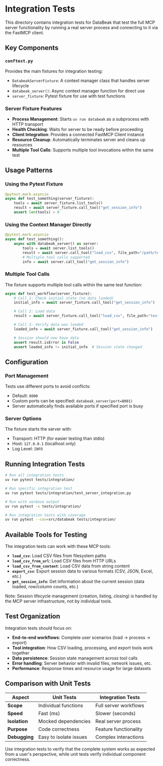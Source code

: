 # Integration Tests

This directory contains integration tests for DataBeak that test the full MCP
server functionality by running a real server process and connecting to it via
the FastMCP client.

## Key Components

### `conftest.py`

Provides the main fixtures for integration testing:

- `DatabeakServerFixture`: A context manager class that handles server lifecycle
- `databeak_server()`: Async context manager function for direct use
- `server_fixture`: Pytest fixture for use with test functions

### Server Fixture Features

- **Process Management**: Starts `uv run databeak` as a subprocess with HTTP
  transport
- **Health Checking**: Waits for server to be ready before proceeding
- **Client Integration**: Provides a connected FastMCP Client instance
- **Resource Cleanup**: Automatically terminates server and cleans up resources
- **Multiple Tool Calls**: Supports multiple tool invocations within the same
  test

## Usage Patterns

### Using the Pytest Fixture

```python
@pytest.mark.asyncio
async def test_something(server_fixture):
    tools = await server_fixture.list_tools()
    result = await server_fixture.call_tool("get_session_info")
    assert len(tools) > 0
```

### Using the Context Manager Directly

```python
@pytest.mark.asyncio
async def test_something():
    async with databeak_server() as server:
        tools = await server.list_tools()
        result = await server.call_tool("load_csv", file_path="/path/to/file.csv")
        # Multiple tool calls supported
        info = await server.call_tool("get_session_info")
```

### Multiple Tool Calls

The fixture supports multiple tool calls within the same test function:

```python
async def test_workflow(server_fixture):
    # Call 1: Check initial state (no data loaded)
    initial_info = await server_fixture.call_tool("get_session_info")

    # Call 2: Load data
    result = await server_fixture.call_tool("load_csv", file_path="test.csv")

    # Call 3: Verify data was loaded
    loaded_info = await server_fixture.call_tool("get_session_info")

    # Session should now have data
    assert result.isError is False
    assert loaded_info != initial_info  # Session state changed
```

## Configuration

### Port Management

Tests use different ports to avoid conflicts:

- Default: `8000`
- Custom ports can be specified: `databeak_server(port=8001)`
- Server automatically finds available ports if specified port is busy

### Server Options

The fixture starts the server with:

- Transport: HTTP (for easier testing than stdio)
- Host: `127.0.0.1` (localhost only)
- Log Level: `INFO`

## Running Integration Tests

```bash
# Run all integration tests
uv run pytest tests/integration/

# Run specific integration test
uv run pytest tests/integration/test_server_integration.py

# Run with verbose output
uv run pytest -v tests/integration/

# Run integration tests with coverage
uv run pytest --cov=src/databeak tests/integration/
```

## Available Tools for Testing

The integration tests can work with these MCP tools:

- **`load_csv`**: Load CSV files from filesystem paths
- **`load_csv_from_url`**: Load CSV files from HTTP URLs
- **`load_csv_from_content`**: Load CSV data from string content
- **`export_csv`**: Export session data to various formats (CSV, JSON, Excel,
  etc.)
- **`get_session_info`**: Get information about the current session (data
  loaded, row/column counts, etc.)

Note: Session lifecycle management (creation, listing, closing) is handled by
the MCP server infrastructure, not by individual tools.

## Test Organization

Integration tests should focus on:

- **End-to-end workflows**: Complete user scenarios (load → process → export)
- **Tool integration**: How CSV loading, processing, and export tools work
  together
- **Data persistence**: Session state management across tool calls
- **Error handling**: Server behavior with invalid files, network issues, etc.
- **Performance**: Response times and resource usage for large datasets

## Comparison with Unit Tests

| Aspect        | Unit Tests             | Integration Tests     |
| ------------- | ---------------------- | --------------------- |
| **Scope**     | Individual functions   | Full server workflows |
| **Speed**     | Fast (ms)              | Slower (seconds)      |
| **Isolation** | Mocked dependencies    | Real server process   |
| **Purpose**   | Code correctness       | Feature functionality |
| **Debugging** | Easy to isolate issues | Complex interactions  |

Use integration tests to verify that the complete system works as expected from
a user's perspective, while unit tests verify individual component correctness.
